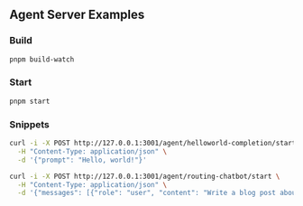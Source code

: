 ## Agent Server Examples

### Build

```sh
pnpm build-watch
```

### Start

```sh
pnpm start
```

### Snippets

```sh
curl -i -X POST http://127.0.0.1:3001/agent/helloworld-completion/start \
  -H "Content-Type: application/json" \
  -d '{"prompt": "Hello, world!"}'
```

```sh
curl -i -X POST http://127.0.0.1:3001/agent/routing-chatbot/start \
  -H "Content-Type: application/json" \
  -d '{"messages": [{"role": "user", "content": "Write a blog post about Berlin."}]}'
```
